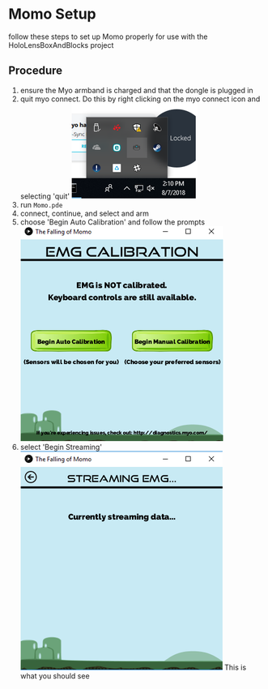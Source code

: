 # Momo Setup

follow these steps to set up Momo properly for use with the HoloLensBoxAndBlocks project

## Procedure

1. ensure the Myo armband is charged and that the dongle is plugged in
1. quit myo connect. Do this by right clicking on the myo connect icon and selecting 'quit' ![myo connect icon](https://github.com/hcilab/HoloLensBoxAndBlocks/blob/master/Images/MyoConnect.png)
1. run `Momo.pde`
1. connect, continue, and select and arm
1. choose 'Begin Auto Calibration' and follow the prompts 
![Momo auto calibration](https://github.com/hcilab/HoloLensBoxAndBlocks/blob/master/Images/MomoAutoCalibration.PNG)
6. select 'Begin Streaming'
![Momo streaming](https://github.com/hcilab/HoloLensBoxAndBlocks/blob/master/Images/MomoStreaming.PNG) This is what you should see
